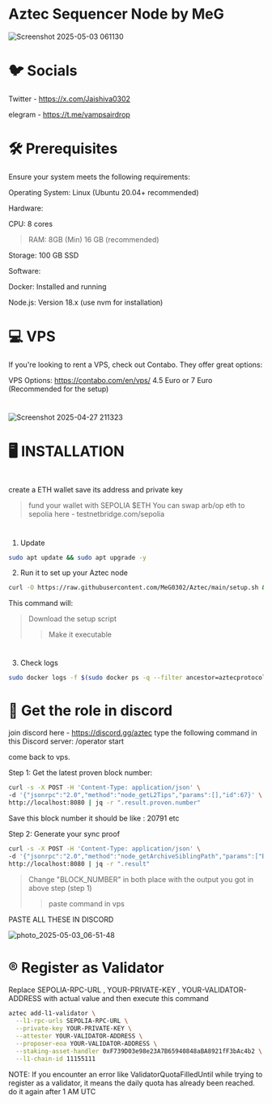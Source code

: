 # Aztec Sequencer Node by MeG
![Screenshot 2025-05-03 061130](https://github.com/user-attachments/assets/e45f7e9c-6897-43c6-b085-461d9a250b5f)

# 🐦 Socials
Twitter -  https://x.com/Jaishiva0302

elegram - https://t.me/vampsairdrop
#


# 🛠️ Prerequisites
Ensure your system meets the following requirements:

Operating System: Linux (Ubuntu 20.04+ recommended)

Hardware:

CPU: 8 cores

> RAM: 8GB (Min) 16 GB (recommended)

Storage: 100 GB SSD

Software:

Docker: Installed and running

Node.js: Version 18.x (use nvm for installation)

# 💻 VPS 

If you're looking to rent a VPS, check out Contabo. They offer great options:

VPS Options: https://contabo.com/en/vps/
4.5 Euro or 7 Euro (Recommended for the setup)
#
#
![Screenshot 2025-04-27 211323](https://github.com/user-attachments/assets/5f91f1b9-a114-4d3d-812f-a6830532191b)
#
#

# 🖥️ INSTALLATION 
# 
create a ETH wallet save its address and private key
> fund your wallet with SEPOLIA $ETH
You can swap arb/op eth to sepolia here - testnetbridge.com/sepolia

#


1) Update 
```bash
sudo apt update && sudo apt upgrade -y
```
2) Run it to set up your Aztec node
```bash
curl -O https://raw.githubusercontent.com/MeG0302/Aztec/main/setup.sh && chmod +x setup.sh && ./setup.sh
```
This command will:
> Download the setup script
> > Make it executable

#


3) Check logs
```bash
sudo docker logs -f $(sudo docker ps -q --filter ancestor=aztecprotocol/aztec:latest | head -n 1)
```

# 🪩 Get the role in discord
join discord here - https://discord.gg/aztec
type the following command in this Discord server: /operator start

come back to vps.


Step 1: Get the latest proven block number:
```bash
curl -s -X POST -H 'Content-Type: application/json' \
-d '{"jsonrpc":"2.0","method":"node_getL2Tips","params":[],"id":67}' \
http://localhost:8080 | jq -r ".result.proven.number"
```
Save this block number
it should be like : 20791 etc

Step 2: Generate your sync proof
```bash
curl -s -X POST -H 'Content-Type: application/json' \
-d '{"jsonrpc":"2.0","method":"node_getArchiveSiblingPath","params":["BLOCK_NUMBER","BLOCK_NUMBER"],"id":67}' \
http://localhost:8080 | jq -r ".result"
```

> Change "BLOCK_NUMBER" in both place with the output you got in above step (step 1)
> > paste command in vps


PASTE ALL THESE IN DISCORD

![photo_2025-05-03_06-51-48](https://github.com/user-attachments/assets/cf6ca566-9bea-4095-bb6c-8c351428c09e)

# ®️ Register as Validator

Replace SEPOLIA-RPC-URL , YOUR-PRIVATE-KEY , YOUR-VALIDATOR-ADDRESS with actual value and then execute this command
```bash
aztec add-l1-validator \
  --l1-rpc-urls SEPOLIA-RPC-URL \
  --private-key YOUR-PRIVATE-KEY \
  --attester YOUR-VALIDATOR-ADDRESS \
  --proposer-eoa YOUR-VALIDATOR-ADDRESS \
  --staking-asset-handler 0xF739D03e98e23A7B65940848aBA8921fF3bAc4b2 \
  --l1-chain-id 11155111
```
NOTE: If you encounter an error like ValidatorQuotaFilledUntil while trying to register as a validator, it means the daily quota has already been reached. do it again after 1 AM UTC

